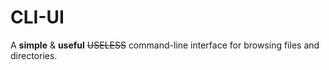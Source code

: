 # CLI-UI
 A **simple** & **useful** ~~USELESS~~ command-line interface for browsing files and directories.
